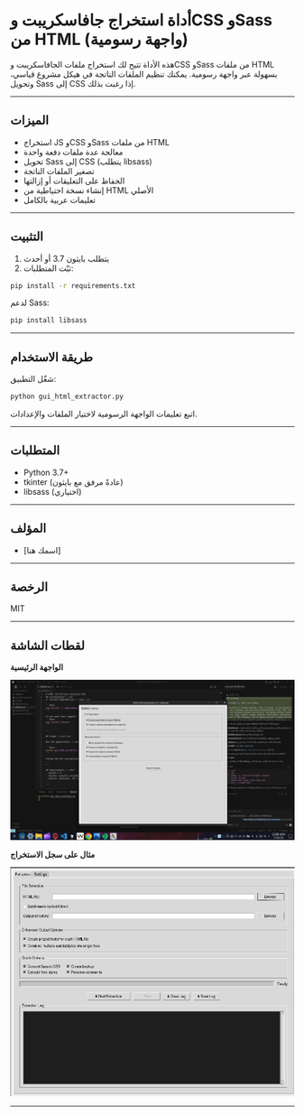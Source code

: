 # أداة استخراج جافاسكريبت وCSS وSass من HTML (واجهة رسومية)

هذه الأداة تتيح لك استخراج ملفات الجافاسكريبت وCSS وSass من ملفات HTML بسهولة عبر واجهة رسومية. يمكنك تنظيم الملفات الناتجة في هيكل مشروع قياسي، وتحويل Sass إلى CSS إذا رغبت بذلك.

---

## الميزات
- استخراج JS وCSS وSass من ملفات HTML
- معالجة عدة ملفات دفعة واحدة
- تحويل Sass إلى CSS (يتطلب libsass)
- تصغير الملفات الناتجة
- الحفاظ على التعليقات أو إزالتها
- إنشاء نسخة احتياطية من HTML الأصلي
- تعليمات عربية بالكامل

---

## التثبيت

1. يتطلب بايثون 3.7 أو أحدث
2. ثبّت المتطلبات:

```bash
pip install -r requirements.txt
```

لدعم Sass:
```bash
pip install libsass
```

---

## طريقة الاستخدام

شغّل التطبيق:

```bash
python gui_html_extractor.py
```

اتبع تعليمات الواجهة الرسومية لاختيار الملفات والإعدادات.

---

## المتطلبات
- Python 3.7+
- tkinter (عادةً مرفق مع بايثون)
- libsass (اختياري)

---

## المؤلف
- [اسمك هنا]

---

## الرخصة
MIT 

---

## لقطات الشاشة

**الواجهة الرئيسية**

![الواجهة الرئيسية](Screenshot_20250724_020841.png)

**مثال على سجل الاستخراج**

![سجل الاستخراج](Screenshot_20250724_020711.png)

--- 